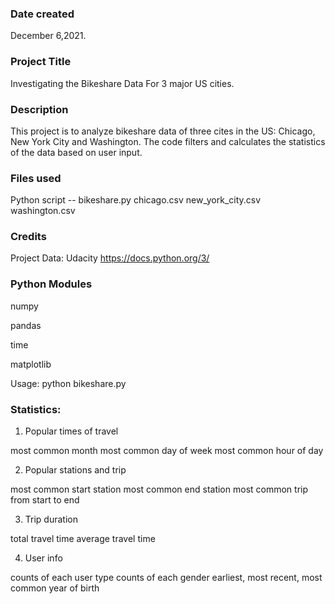 ### Date created
December 6,2021.

### Project Title
Investigating the Bikeshare Data For 3 major US cities.

### Description
This project is to analyze bikeshare data of three cites in the US: Chicago, New York City and Washington. The code filters and calculates the statistics of the data based on user input. 

### Files used
Python script -- bikeshare.py
chicago.csv
new_york_city.csv
washington.csv

### Credits
Project Data: Udacity
https://docs.python.org/3/

### Python Modules
numpy

pandas

time

matplotlib

Usage:
python bikeshare.py

### Statistics:

1. Popular times of travel

most common month
most common day of week
most common hour of day

2. Popular stations and trip

most common start station
most common end station
most common trip from start to end

3. Trip duration

total travel time
average travel time

4. User info

counts of each user type
counts of each gender
earliest, most recent, most common year of birth
